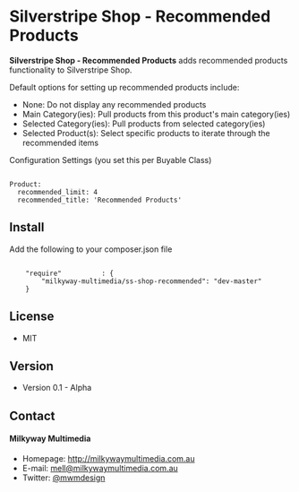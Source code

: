 Silverstripe Shop - Recommended Products
======
**Silverstripe Shop - Recommended Products** adds recommended products functionality to Silverstripe Shop.

Default options for setting up recommended products include:
- None: Do not display any recommended products
- Main Category(ies): Pull products from this product's main category(ies)
- Selected Category(ies): Pull products from selected category(ies)
- Selected Product(s): Select specific products to iterate through the recommended items

Configuration Settings (you set this per Buyable Class)

```

Product:
  recommended_limit: 4
  recommended_title: 'Recommended Products'

```

## Install
Add the following to your composer.json file

```

    "require"          : {
		"milkyway-multimedia/ss-shop-recommended": "dev-master"
	}

```

## License
* MIT

## Version
* Version 0.1 - Alpha

## Contact
#### Milkyway Multimedia
* Homepage: http://milkywaymultimedia.com.au
* E-mail: mell@milkywaymultimedia.com.au
* Twitter: [@mwmdesign](https://twitter.com/mwmdesign "mwmdesign on twitter")